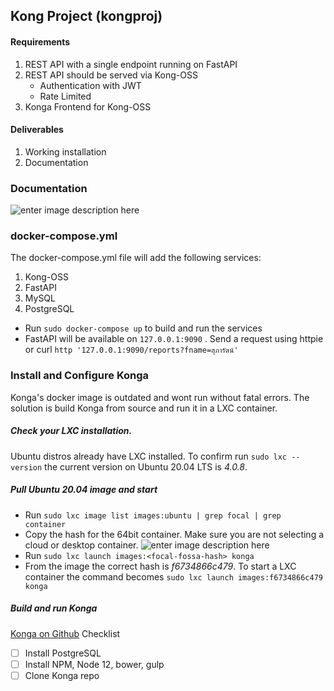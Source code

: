 ## Kong Project (kongproj)
#### Requirements
1. REST API with a single endpoint running on FastAPI
2. REST API should be served via Kong-OSS
	- Authentication with JWT
	- Rate Limited
3. Konga Frontend for Kong-OSS

#### Deliverables
1. Working installation
2. Documentation

### Documentation
![enter image description here](https://imgur.com/scjoZMQ.png)

### docker-compose.yml
The docker-compose.yml file will add the following services:
1. Kong-OSS
2. FastAPI
3. MySQL
4. PostgreSQL

- Run `sudo docker-compose up` to build and run the services
- FastAPI will be available on `127.0.0.1:9090` . Send a request using httpie or curl `http '127.0.0.1:9090/reports?fname=สุภารัตน์'`

### Install and Configure Konga
Konga's docker image is outdated and wont run without fatal errors. The solution is build Konga from source and run it in a LXC container.

##### Check your LXC installation.
Ubuntu distros already have LXC installed. To confirm run `sudo lxc --version` the current version on Ubuntu 20.04 LTS is *4.0.8*.
##### Pull Ubuntu 20.04 image and start
- Run `sudo lxc image list images:ubuntu | grep focal | grep container`
- Copy the hash for the 64bit container. Make sure you are not selecting a cloud or desktop container.
![enter image description here](https://imgur.com/SQypgUE.png)
- Run `sudo lxc launch images:<focal-fossa-hash> konga`
- From the image the correct hash is *f6734866c479*. To start a LXC container the command becomes `sudo lxc launch images:f6734866c479 konga`

##### Build and run Konga
[Konga on Github](https://github.com/pantsel/konga)
Checklist 

 - [ ] Install PostgreSQL
 - [ ] Install NPM, Node 12, bower, gulp
 - [ ] Clone Konga repo
